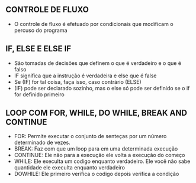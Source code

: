 ## CONTROLE DE FLUXO
- O controle de fluxo é efetuado por condicionais que modificam o percuso do programa

## IF, ELSE E ELSE IF
- São tomadas de decisões que definem o que é verdadeiro e o que é falso
- IF significa que a instrução é verdadeira e else que é false
- Se (IF) for tal coisa, faça isso, caso contrário (ELSE)
- (IF) pode ser declarado sozinho, mas o else só pode ser definido se o if for definido primeiro

## LOOP COM FOR, WHILE, DO WHILE, BREAK AND CONTINUE
- FOR: Permite executar o conjunto de senteças por um número determinado de vezes.
- BREAK: Faz com que um loop para em uma determinada execução
- CONTINUE: Ele não para a execução ele volta a execução do começo
- WHILE: Ele execulta um codigo enquanto verdadeiro. Ele você não sabe quantidade ele execulta enquanto verdadeiro
- DOWHILE: Ele primeiro verifica o codigo depois verifica a condição
